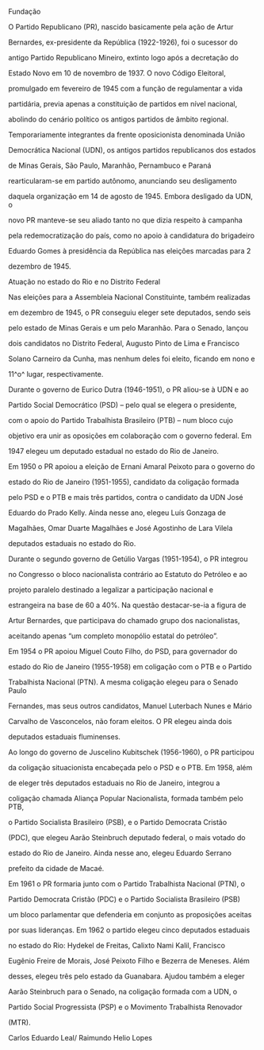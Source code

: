 

Fundação



O Partido Republicano (PR), nascido basicamente pela ação de Artur

Bernardes, ex-presidente da República (1922-1926), foi o sucessor do

antigo Partido Republicano Mineiro, extinto logo após a decretação do

Estado Novo em 10 de novembro de 1937. O novo Código Eleitoral,

promulgado em fevereiro de 1945 com a função de regulamentar a vida

partidária, previa apenas a constituição de partidos em nível nacional,

abolindo do cenário político os antigos partidos de âmbito regional.

Temporariamente integrantes da frente oposicionista denominada União

Democrática Nacional (UDN), os antigos partidos republicanos dos estados

de Minas Gerais, São Paulo, Maranhão, Pernambuco e Paraná

rearticularam-se em partido autônomo, anunciando seu desligamento

daquela organização em 14 de agosto de 1945. Embora desligado da UDN, o

novo PR manteve-se seu aliado tanto no que dizia respeito à campanha

pela redemocratização do país, como no apoio à candidatura do brigadeiro

Eduardo Gomes à presidência da República nas eleições marcadas para 2

dezembro de 1945.



Atuação no estado do Rio e no Distrito Federal



Nas eleições para a Assembleia Nacional Constituinte, também realizadas

em dezembro de 1945, o PR conseguiu eleger sete deputados, sendo seis

pelo estado de Minas Gerais e um pelo Maranhão. Para o Senado, lançou

dois candidatos no Distrito Federal, Augusto Pinto de Lima e Francisco

Solano Carneiro da Cunha, mas nenhum deles foi eleito, ficando em nono e

11^o^ lugar, respectivamente.



Durante o governo de Eurico Dutra (1946-1951), o PR aliou-se à UDN e ao

Partido Social Democrático (PSD) – pelo qual se elegera o presidente,

com o apoio do Partido Trabalhista Brasileiro (PTB) – num bloco cujo

objetivo era unir as oposições em colaboração com o governo federal. Em

1947 elegeu um deputado estadual no estado do Rio de Janeiro.



Em 1950 o PR apoiou a eleição de Ernani Amaral Peixoto para o governo do

estado do Rio de Janeiro (1951-1955), candidato da coligação formada

pelo PSD e o PTB e mais três partidos, contra o candidato da UDN José

Eduardo do Prado Kelly. Ainda nesse ano, elegeu Luís Gonzaga de

Magalhães, Omar Duarte Magalhães e José Agostinho de Lara Vilela

deputados estaduais no estado do Rio.



Durante o segundo governo de Getúlio Vargas (1951-1954), o PR integrou

no Congresso o bloco nacionalista contrário ao Estatuto do Petróleo e ao

projeto paralelo destinado a legalizar a participação nacional e

estrangeira na base de 60 a 40%. Na questão destacar-se-ia a figura de

Artur Bernardes, que participava do chamado grupo dos nacionalistas,

aceitando apenas “um completo monopólio estatal do petróleo”.



Em 1954 o PR apoiou Miguel Couto Filho, do PSD, para governador do

estado do Rio de Janeiro (1955-1958) em coligação com o PTB e o Partido

Trabalhista Nacional (PTN). A mesma coligação elegeu para o Senado Paulo

Fernandes, mas seus outros candidatos, Manuel Luterbach Nunes e Mário

Carvalho de Vasconcelos, não foram eleitos. O PR elegeu ainda dois

deputados estaduais fluminenses.



Ao longo do governo de Juscelino Kubitschek (1956-1960), o PR participou

da coligação situacionista encabeçada pelo o PSD e o PTB. Em 1958, além

de eleger três deputados estaduais no Rio de Janeiro, integrou a

coligação chamada Aliança Popular Nacionalista, formada também pelo PTB,

o Partido Socialista Brasileiro (PSB), e o Partido Democrata Cristão

(PDC), que elegeu Aarão Steinbruch deputado federal, o mais votado do

estado do Rio de Janeiro. Ainda nesse ano, elegeu Eduardo Serrano

prefeito da cidade de Macaé.



Em 1961 o PR formaria junto com o Partido Trabalhista Nacional (PTN), o

Partido Democrata Cristão (PDC) e o Partido Socialista Brasileiro (PSB)

um bloco parlamentar que defenderia em conjunto as proposições aceitas

por suas lideranças. Em 1962 o partido elegeu cinco deputados estaduais

no estado do Rio: Hydekel de Freitas, Calixto Nami Kalil, Francisco

Eugênio Freire de Morais, José Peixoto Filho e Bezerra de Meneses. Além

desses, elegeu três pelo estado da Guanabara. Ajudou também a eleger

Aarão Steinbruch para o Senado, na coligação formada com a UDN, o

Partido Social Progressista (PSP) e o Movimento Trabalhista Renovador

(MTR).



Carlos Eduardo Leal/ Raimundo Helio Lopes



